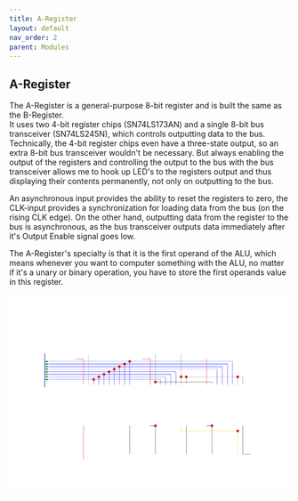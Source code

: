 ```yaml
---
title: A-Register
layout: default
nav_order: 2
parent: Modules
---
```


## A-Register

The A-Register is a general-purpose 8-bit register and is built the same as the B-Register. <br>
It uses two 4-bit register chips (SN74LS173AN) and a single 8-bit bus transceiver (SN74LS245N), which controls outputting data to the bus. <br>
Technically, the 4-bit register chips even have a three-state output, so an extra 8-bit bus transceiver wouldn't be necessary. But always enabling the output of the registers and controlling the output to the bus with the bus transceiver allows me to hook up LED's to the registers output and thus displaying their contents permanently, not only on outputting to the bus. <br>

An asynchronous input provides the ability to reset the registers to zero, the CLK-input provides a synchronization for loading data from the bus (on the rising CLK edge). On the other hand, outputting data from the register to the bus is asynchronous, as the bus transceiver outputs data immediately after it's Output Enable signal goes low. <br>

The A-Register's specialty is that it is the first operand of the ALU, which means whenever you want to computer something with the ALU, no matter if it's a unary or binary operation, you have to store the first operands value in this register.

![A-Register schematic](../resources/Wiring%20Diagrams/A-Register.svg)
